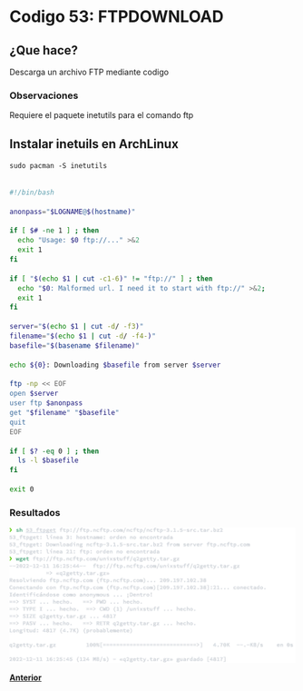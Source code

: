 # Codigo 53: FTPDOWNLOAD

## ¿Que hace?
Descarga un archivo FTP mediante codigo

### **Observaciones**
Requiere el paquete inetutils para el comando ftp

## Instalar inetuils en ArchLinux
```
sudo pacman -S inetutils
```


```bash

#!/bin/bash

anonpass="$LOGNAME@$(hostname)"

if [ $# -ne 1 ] ; then
  echo "Usage: $0 ftp://..." >&2
  exit 1
fi

if [ "$(echo $1 | cut -c1-6)" != "ftp://" ] ; then
  echo "$0: Malformed url. I need it to start with ftp://" >&2; 
  exit 1
fi

server="$(echo $1 | cut -d/ -f3)"
filename="$(echo $1 | cut -d/ -f4-)"
basefile="$(basename $filename)"

echo ${0}: Downloading $basefile from server $server

ftp -np << EOF
open $server
user ftp $anonpass
get "$filename" "$basefile"
quit
EOF

if [ $? -eq 0 ] ; then
  ls -l $basefile
fi

exit 0
```

### **Resultados**

![](https://github.com/SPM-UPVictoria/test-git-itsHaydo/blob/main/capturas/capturas/53.png)

**[Anterior](https://github.com/SPM-UPVictoria/test-git-itsHaydo)**
